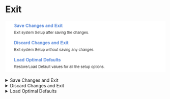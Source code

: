 # Exit #
![](./img/exit.png)

<details><summary>Save Changes and Exit</summary>
Exit system Setup after saving the changes. 
The action will require additional confirmation.

| WMI Setting name | Values | SVP Req'd | AMD/Intel |
|:---|:---|:---|:---|
|  |  |  | Both |
</details>


<details><summary>Discard Changes and Exit</summary>
Exit system Setup without saving any changes.
The action will require additional confirmation.

| WMI Setting name | Values | SVP Req'd | AMD/Intel |
|:---|:---|:---|:---|
|  |  |  | Both |
</details>


<details><summary>Load Optimal Defaults</summary>
Restore/Load Default values for all the setup options.
The action will require additional confirmation.

| WMI Setting name | Values | SVP Req'd | AMD/Intel |
|:---|:---|:---|:---|
|  |  |  | Both |
</details>